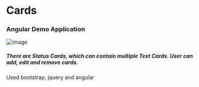 # Cards
### Angular Demo Application


![image](https://cloud.githubusercontent.com/assets/5207331/11042253/132ccab4-873c-11e5-8afe-aae2fe8e3a6f.png)

##### There are *Status Cards*, which can contain multiple *Text Cards*. User can add, edit and remove cards.
Used bootstrap, jquery and angular
